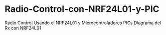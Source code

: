 # Radio-Control-con-NRF24L01-y-PIC
Radio Control Usando el NRF24L01 y Microcontroladores PICs
Diagrama del Rx con NRF24L01
